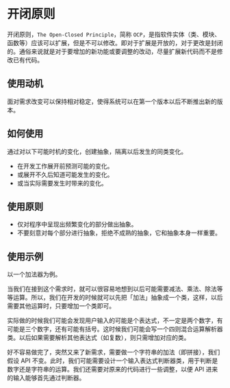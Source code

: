 # 开闭原则

开闭原则，`The Open-Closed Principle`，简称 `OCP`，是指软件实体（类、模块、函数等）应该可以扩展，但是不可以修改。即对于扩展是开放的，对于更改是封闭的。通俗来说就是对于要增加的新功能或要调整的改动，尽量扩展新代码而不是修改已有代码。

## 使用动机

面对需求改变可以保持相对稳定，使得系统可以在第一个版本以后不断推出新的版本。

## 如何使用

通过对以下可能时机的变化，创建抽象，隔离以后发生的同类变化。

- 在开发工作展开前预测可能的变化。
- 或展开不久后知道可能发生的变化。
- 或当实际需要发生时带来的变化。

## 使用原则

- 仅对程序中呈现出频繁变化的部分做出抽象。
- 不要刻意对每个部分进行抽象，拒绝不成熟的抽象，它和抽象本身一样重要。

## 使用示例

以一个加法器为例。

当我们在接到这个需求时，就可以很容易地想到以后可能需要减法、乘法、除法等等运算。所以，我们在开发的时候就可以先把「加法」抽象成一个类，这样，以后需要其他运算时，只要增加一个类即可。

实际做的时候我们可能会发现用户输入的可能是个表达式，不一定是两个数字，有可能是三个数字，还有可能有括号。这时候我们可能会写一个四则混合运算解析器类。以后如果需要解析其他表达式（如复数），则只需增加对应的类。

好不容易做完了，突然又来了新需求，需要做一个字符串的加法（即拼接），我们假设 API 不变。此时，我们可能需要设计一个输入表达式判断器类，用于判断是数字还是字符串的运算。我们还需要对原来的代码进行一些调整，以便 API 进来的输入能够首先通过判断器。